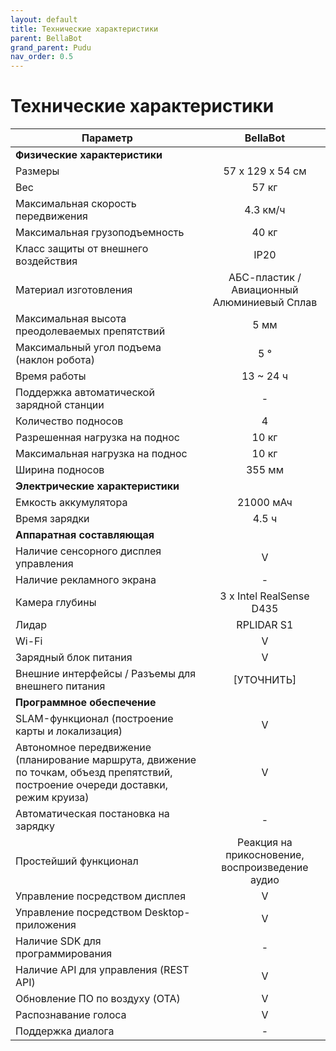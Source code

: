 ```yaml
---
layout: default
title: Технические характеристики
parent: BellaBot
grand_parent: Pudu
nav_order: 0.5
---
```


# Технические характеристики

| Параметр                                                                                                                           | BellaBot                                        |
|------------------------------------------------------------------------------------------------------------------------------------|:-----------------------------------------------:|
|      **Физические характеристики**                                                                                                   |                                                 |
| Размеры                                                                                                                            | 57 x 129 x 54 см                                |
| Вес                                                                                                                                | 57 кг                                           |
| Максимальная скорость передвижения                                                                                                 | 4.3 км/ч                                        |
| Максимальная грузоподъемность                                                                                                      | 40 кг                                           |
| Класс защиты от внешнего воздействия                                                                                               | IP20                                            |
| Материал изготовления                                                                                                              | АБС-пластик / Авиационный Алюминиевый Сплав     |
| Максимальная высота преодолеваемых препятствий                                                                                     | 5 мм                                            |
| Максимальный угол подъема (наклон робота)                                                                                          | 5 °                                             |
| Время работы                                                                                                                       | 13 ~ 24 ч                                       |
| Поддержка автоматической зарядной станции                                                                                          | -                                               |
| Количество подносов                                                                                                                | 4                                               |
| Разрешенная нагрузка на поднос                                                                                                     | 10 кг                                           |
| Максимальная нагрузка на поднос                                                                                                    | 10 кг                                           |
| Ширина подносов                                                                                                                    | 355 мм                                          |
|      **Электрические характеристики**                                                                                               |                                                 |
| Емкость аккумулятора                                                                                                               | 21000 мАч                                       |
| Время зарядки                                                                                                                      | 4.5 ч                                           |
|      **Аппаратная составляющая**                                                                                                    |                                                 |
| Наличие сенсорного дисплея управления                                                                                              | V                                               |
| Наличие рекламного экрана                                                                                                          | -                                               |
| Камера глубины                                                                                                                     | 3 x Intel RealSense D435                        |
| Лидар                                                                                                                              | RPLIDAR S1                                      |
| Wi-Fi                                                                                                                              | V                                               |
| Зарядный блок питания                                                                                                              | V                                               |
| Внешние интерфейсы / Разъемы для внешнего питания                                                                                  | [УТОЧНИТЬ]                                      |
|      **Программное обеспечение**                                                                                                   |                                                 |
| SLAM-функционал (построение карты и локализация)                                                                                   | V                                               |
| Автономное передвижение (планирование маршрута, движение по точкам, объезд препятствий, построение очереди доставки, режим круиза) | V                                               |
| Автоматическая постановка на зарядку                                                                                               | -                                               |
| Простейший функционал                                                                                                              | Реакция на прикосновение, воспроизведение аудио |
| Управление посредством дисплея                                                                                                     | V                                               |
| Управление посредством Desktop-приложения                                                                                          | V                                               |
| Наличие SDK для программирования                                                                                                   | -                                               |
| Наличие API для управления (REST API)                                                                                              | V                                               |
| Обновление ПО по воздуху (OTA)                                                                                                     | V                                               |
| Распознавание голоса                                                                                                               | V                                               |
| Поддержка диалога                                                                                                                  | -                                               |

